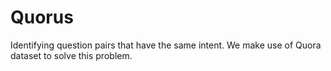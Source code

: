# Quorus
Identifying question pairs that have the same intent. We make use of Quora dataset to solve this problem.
